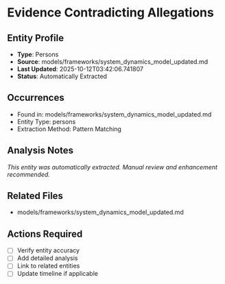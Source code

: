 # Evidence Contradicting Allegations

## Entity Profile
- **Type**: Persons
- **Source**: models/frameworks/system_dynamics_model_updated.md
- **Last Updated**: 2025-10-12T03:42:06.741807
- **Status**: Automatically Extracted

## Occurrences
- Found in: models/frameworks/system_dynamics_model_updated.md
- Entity Type: persons
- Extraction Method: Pattern Matching

## Analysis Notes
*This entity was automatically extracted. Manual review and enhancement recommended.*

## Related Files
- models/frameworks/system_dynamics_model_updated.md

## Actions Required
- [ ] Verify entity accuracy
- [ ] Add detailed analysis
- [ ] Link to related entities
- [ ] Update timeline if applicable
